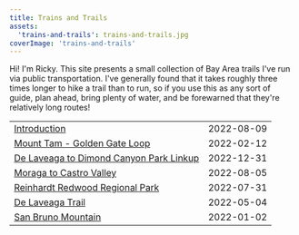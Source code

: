 ```yaml
---
title: Trains and Trails
assets:
  'trains-and-trails': trains-and-trails.jpg
coverImage: 'trains-and-trails'
---
```


<span data-behavior="introduction"></span>

Hi! I'm Ricky. This site presents a small collection of Bay Area trails I've run via public transportation. I've generally found that it takes roughly three times longer to hike a trail than to run, so if you use this as any sort of guide, plan ahead, bring plenty of water, and be forewarned that they're relatively long routes!

|   |   |
|:--|:--|
| [Introduction](introduction/) | <time>2022-08-09</time> |
| [Mount Tam - Golden Gate Loop](mount-tam-golden-gate-loop) | <time>2022-02-12</time> |
| [De Laveaga to Dimond Canyon Park Linkup](de-laveaga-dimond-park-linkup) | <time>2022-12-31</time> |
| [Moraga to Castro Valley](moraga-to-castro-valley/) | <time>2022-08-05</time> |
| [Reinhardt Redwood Regional Park](reinhardt-redwood-regional-park/) | <time>2022-07-31</time> |
| [De Laveaga Trail](de-laveaga/) | <time>2022-05-04</time> |
| [San Bruno Mountain](san-bruno-mountain/) | <time>2022-01-02</time> |
